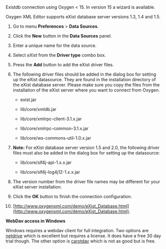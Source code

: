 Existdb connection using Oxygen < 15.  In version 15 a wizard is available.

Oxygen XML Editor supports eXist database server versions 1.3, 1.4 and 1.5.

1. Go to menu **Preferences** > **Data Sources**.

2. Click the **New** button in the **Data Sources** panel.

3. Enter a unique name for the data source.

4. Select *eXist* from the **Driver type** combo box.

5. Press the **Add** button to add the eXist driver files.

6. The following driver files should be added in the dialog box for setting up the eXist datasource. They are found in the installation directory of the eXist database server. Please make sure you copy the files from the installation of the eXist server where you want to connect from Oxygen.

    * exist.jar

    * lib/core/xmldb.jar

    * lib/core/xmlrpc-client-3.1.x.jar

    * lib/core/xmlrpc-common-3.1.x.jar

    * lib/core/ws-commons-util-1.0.x.jar

7. **Note:** For eXist database server version 1.5 and 2.0, the following driver files must also be added in the dialog box for setting up the datasource:

    * lib/core/slf4j-api-1.x.x.jar

    * lib/core/slf4j-log4j12-1.x.x.jar

8. The version number from the driver file names may be different for your eXist server installation.

9. Click the **OK** button to finish the connection configuration.

10. [http://www.oxygenxml.com/demo/eXist_Database.html](http://www.oxygenxml.com/demo/eXist_Database.html).

**WebDav access in Windows**

Windows requires a webdav client for full integration.  Two options are[ netdrive](http://www.netdrive.net/download.html) which is excellent but requires a license.  It does have a free 30 day trial though.  The other option is [carotdav](http://rei.to/carotdav_en.html) which is not as good but is free.

